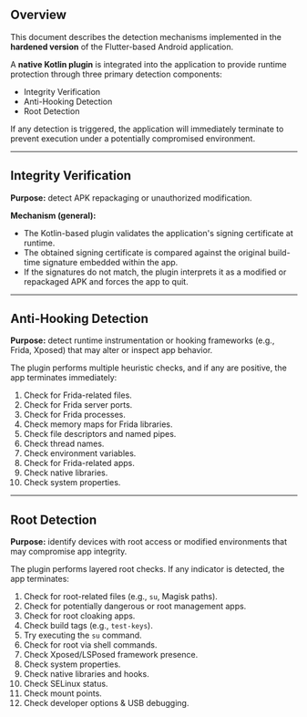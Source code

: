 ## Overview
This document describes the detection mechanisms implemented in the **hardened version** of the Flutter-based Android application.

A **native Kotlin plugin** is integrated into the application to provide runtime protection through three primary detection components:

- Integrity Verification  
- Anti-Hooking Detection  
- Root Detection

If any detection is triggered, the application will immediately terminate to prevent execution under a potentially compromised environment.

---

## Integrity Verification
**Purpose:** detect APK repackaging or unauthorized modification.

**Mechanism (general):**
- The Kotlin-based plugin validates the application's signing certificate at runtime.  
- The obtained signing certificate is compared against the original build-time signature embedded within the app.  
- If the signatures do not match, the plugin interprets it as a modified or repackaged APK and forces the app to quit.

---

## Anti-Hooking Detection
**Purpose:** detect runtime instrumentation or hooking frameworks (e.g., Frida, Xposed) that may alter or inspect app behavior.

The plugin performs multiple heuristic checks, and if any are positive, the app terminates immediately:

1. Check for Frida-related files.  
2. Check for Frida server ports.  
3. Check for Frida processes.  
4. Check memory maps for Frida libraries.  
5. Check file descriptors and named pipes.  
6. Check thread names.  
7. Check environment variables.  
8. Check for Frida-related apps.  
9. Check native libraries.  
10. Check system properties.

---

## Root Detection
**Purpose:** identify devices with root access or modified environments that may compromise app integrity.

The plugin performs layered root checks. If any indicator is detected, the app terminates:

1. Check for root-related files (e.g., `su`, Magisk paths).  
2. Check for potentially dangerous or root management apps.  
3. Check for root cloaking apps.  
4. Check build tags (e.g., `test-keys`).  
5. Try executing the `su` command.  
6. Check for root via shell commands.  
7. Check Xposed/LSPosed framework presence.  
8. Check system properties.  
9. Check native libraries and hooks.  
10. Check SELinux status.  
11. Check mount points.  
12. Check developer options & USB debugging.
